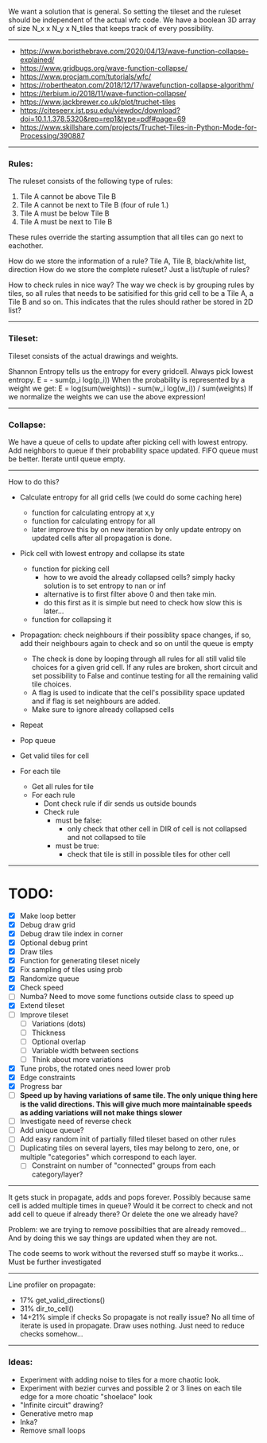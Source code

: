 We want a solution that is general. So setting the tileset and the ruleset should be independent of the actual wfc code.
We have a boolean 3D array of size N_x x N_y x N_tiles that keeps track of every possibility.

---

- https://www.boristhebrave.com/2020/04/13/wave-function-collapse-explained/
- https://www.gridbugs.org/wave-function-collapse/
- https://www.procjam.com/tutorials/wfc/
- https://robertheaton.com/2018/12/17/wavefunction-collapse-algorithm/
- https://terbium.io/2018/11/wave-function-collapse/
- https://www.jackbrewer.co.uk/plot/truchet-tiles
- https://citeseerx.ist.psu.edu/viewdoc/download?doi=10.1.1.378.5320&rep=rep1&type=pdf#page=69
- https://www.skillshare.com/projects/Truchet-Tiles-in-Python-Mode-for-Processing/390887

---

### Rules:

The ruleset consists of the following type of rules:
1. Tile A cannot be above Tile B
2. Tile A cannot be next to Tile B (four of rule 1.)
3. Tile A must be below Tile B
4. Tile A must be next to Tile B

These rules override the starting assumption that all tiles can go next to eachother.

How do we store the information of a rule? Tile A, Tile B, black/white list, direction
How do we store the complete ruleset? Just a list/tuple of rules?

How to check rules in nice way?
The way we check is by grouping rules by tiles, so all rules that needs to be satisified for this grid cell to be a Tile A, a Tile B and so on. This indicates that the rules should rather be stored in 2D list?

---

### Tileset:

Tileset consists of the actual drawings and weights.

Shannon Entropy tells us the entropy for every gridcell. Always pick lowest entropy.
E = - sum(p_i log(p_i))
When the probability is represented by a weight we get:
E = log(sum(weights)) - sum(w_i log(w_i)) / sum(weights)
If we normalize the weights we can use the above expression!

---

### Collapse:

We have a queue of cells to update after picking cell with lowest entropy.
Add neighbors to queue if their probability space updated. FIFO queue must be better.
Iterate until queue empty.

---

How to do this?
- Calculate entropy for all grid cells (we could do some caching here)
  - function for calculating entropy at x,y
  - function for calculating entropy for all
  - later improve this by on new iteration by only update entropy on updated cells after all propagation is done.
- Pick cell with lowest entropy and collapse its state
  - function for picking cell
    - how to we avoid the already collapsed cells? simply hacky solution is to set entropy to nan or inf
    - alternative is to first filter above 0 and then take min.
    - do this first as it is simple but need to check how slow this is later...
  - function for collapsing it
- Propagation: check neighbours if their possiblity space changes, if so, add their neighbours again to check and so on until the queue is empty
  - The check is done by looping through all rules for all still valid tile choices for a given grid cell. If any rules are broken, short circuit and set possibility to False and continue testing for all the remaining valid tile choices. 
  - A flag is used to indicate that the cell's possibility space updated and if flag is set neighbours are added.
  - Make sure to ignore already collapsed cells
- Repeat

- Pop queue
- Get valid tiles for cell
- For each tile
  - Get all rules for tile
  - For each rule
    - Dont check rule if dir sends us outside bounds
    - Check rule
      - must be false:
        - only check that other cell in DIR of cell is not collapsed and not collapsed to tile
      - must be true:
        - check that tile is still in possible tiles for other cell

---

# TODO:
- [x] Make loop better
- [x] Debug draw grid
- [x] Debug draw tile index in corner
- [x] Optional debug print
- [x] Draw tiles
- [x] Function for generating tileset nicely
- [x] Fix sampling of tiles using prob
- [x] Randomize queue 
- [x] Check speed
- [ ] Numba? Need to move some functions outside class to speed up
- [x] Extend tileset
- [ ] Improve tileset
  - [ ] Variations (dots)
  - [ ] Thickness
  - [ ] Optional overlap
  - [ ] Variable width between sections
  - [ ] Think about more variations
- [x] Tune probs, the rotated ones need lower prob
- [x] Edge constraints
- [x] Progress bar
- [ ] **Speed up by having variations of same tile. The only unique thing here is the valid directions. This will give much more maintainable speeds as adding variations will not make things slower**
- [ ] Investigate need of reverse check
- [ ] Add unique queue?
- [ ] Add easy random init of partially filled tileset based on other rules
- [ ] Duplicating tiles on several layers, tiles may belong to zero, one, or multiple "categories" which correspond to each layer.
  - [ ] Constraint on number of "connected" groups from each category/layer? 

---

It gets stuck in propagate, adds and pops forever.
Possibly because same cell is added multiple times in queue?
Would it be correct to check and not add cell to queue if already there? Or delete the one we already have?

Problem: we are trying to remove possibilties that are already removed... And by doing this we say things are updated when they are not.

The code seems to work without the reversed stuff so maybe it works... Must be further investigated

---

Line profiler on propagate:
- 17% get_valid_directions()
- 31% dir_to_cell()
- 14+21% simple if checks
So propagate is not really issue?
No all time of iterate is used in propagate.
Draw uses nothing.
Just need to reduce checks somehow...

---

### Ideas:
- Experiment with adding noise to tiles for a more chaotic look.
- Experiment with bezier curves and possible 2 or 3 lines on each tile edge for a more choatic "shoelace" look 
- "Infinite circuit" drawing?
- Generative metro map
- Inka?
- Remove small loops
